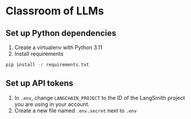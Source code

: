 # Classroom of LLMs

## Set up Python dependencies
1. Create a virtualenv with Python 3.11
2. Install requirements
```bash
pip install -r requirements.txt
```

## Set up API tokens
1. In `.env`, change `LANGCHAIN_PROJECT` to the ID of the LangSmith project you are using in your account.
2. Create a new file named `.env.secret` next to `.env`
